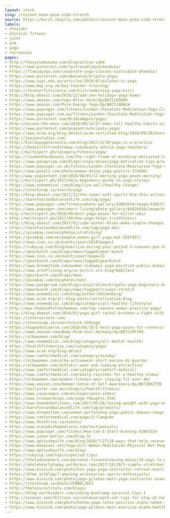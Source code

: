 ```yaml
---
layout: stock
slug: crescent-moon-pose-side-stretch
source: https://burst.shopify.com/photos/crescent-moon-pose-side-stretch.jpg
labels:
- shoulder
- physical fitness
- joint
- arm
- yoga
- recreation
pages:
- http://thesystemsmama.com/blog/active-sahm
- https://www.pinterest.com/systrasamlagid/manduka/
- https://flooidyoga.com/corporate-yoga-classes-scottsdale-phoenix/
- https://www.pinterest.com/abalance/kripalu-yoga/
- https://www.aipt.edu.au/articles/2018/07/pilates-vs-yoga
- https://www.bwy.org.uk/bwy-teacher-training/
- https://foreverfitscience.com/hiit/combining-yoga-hiit/
- http://blog.eboost.com/2016/12/add-zen-holidays-yoga-home/
- https://www.amazon.com/Yoga-After-Dark/dp/B072LN366R
- https://www.amazon.com/Pure-Energy-Yoga/dp/B072J4BHLW
- https://www.popsugar.com/fitness/London-Chocolate-Meditation-Yoga-Class-44503018
- https://www.popsugar.com.au/fitness/London-Chocolate-Meditation-Yoga-Class-44525425
- https://www.pinterest.com/BridieApple/yoga/
- http://excuse-the-mess.com/2018/09/14/27-moms-tell-healthy-habits-stay-happy/
- https://www.pinterest.com/psayantra/kripalu-yoga/
- https://www.acsm.org/blog-detail/acsm-certified-blog/2018/09/20/exercise-for-relaxation-an-approach-to-well-being
- http://joojoostudios.com/
- http://bikramyogasarasota.com/blog/2017/3/18/yoga-is-a-practice
- https://beautifultrendstoday.com/beauty-advice-yoga-teachers/
- http://multisport.ph/category/fitness/yoga/
- https://lovemotherbeauty.com/the-right-frame-of-mindstay-motivated-lose-weight/stocksnap_zebbdl3qi3/
- https://www.panaprium.com/blogs/inspiration/yoga-motivation-tips-practice-daily
- https://www.popsugar.co.uk/fitness/London-Chocolate-Meditation-Yoga-Class-44503639
- https://www.pexels.com/photo/woman-doing-yoga-posture-374096/
- http://www.yogaintent.com/2018/08/03/12-morning-yoga-poses-morning/
- http://multisport.ph/2017/04/a-beginners-guide-to-yoga-styles/
- https://www.onemedical.com/blog/live-well/healthy-change/
- https://stocksnap.io/search/yoga
- http://blog.eboost.com/2017/12/the-super-soft-sports-bra-this-actress-swears-by-for-yoga-and-pilates/
- https://barefootandbalancedlife.com/tag/yoga/
- https://www.popsugar.com/fitness/photo-gallery/43863534/image/43863733/Stretch-Try-Yoga-Buy-Foam-Roller-Get-Massage
- https://www.popsugar.com/smart-living/photo-gallery/44026416/image/44026833/Do-Some-Yoga
- http://multisport.ph/2016/09/best-yoga-poses-for-killer-abs/
- http://multisport.ph/2017/04/how-yoga-helps-triathletes/
- http://blog.eboost.com/2017/01/cope-winter-blues-make-simple-changes-yoga-routine/
- https://barefootandbalancedlife.com/tag/yoga-mat/
- https://pixabay.com/en/photos/stretching/
- https://pixabay.com/en/people-woman-girl-yoga-mat-2557457/
- https://www.sinc.co.uk/events/year/2018?page=1
- https://rubycup.com/blog/exercise-during-your-period-3-reasons-you-should-absolutely-do-it/
- https://gearbunch.com/blogs/news/tagged/gear-bunch
- https://www.sinc.co.uk/events/past?page=13
- https://gearbunch.com/blogs/news/tagged/gearbunch
- https://www.dreamstime.com/woman-sideways-yoga-position-public-domain-image-free-118464566
- https://www.artofliving.org/us-en/sri-sri-blog?mobile=1
- https://gearbunch.com/blogs/news
- https://pixabay.com/en/photos/mat/
- https://www.panaprium.com/blogs/inspiration/kripalu-yoga-beginners-benefits
- https://gearbunch.com/blogs/news/tagged/triceps-stretch
- https://www.onemedical.com/blog/author/ddinenberg/
- https://www.acsm.org/all-blog-posts/certification-blog
- https://www.onemedical.com/blog/category/all-healthy-lifestyle/
- http://www.themindfultechwoman.com/top-reasons-women-practice-yoga/
- http://blog.eboost.com/2018/01/yoga-girl-rachel-brathen-a-fight-with-my-husband-changed-my-entire-life/
- https://incenseroute.com/
- https://stocksnap.io/search/pink.%20yoga
- https://mygooduniverse.com/2018/09/10/5-best-yoga-poses-for-runners/
- https://www.amazon.com/Body-Mind-Soul-Harmony/dp/B072J4F7K9
- https://albawomen.com/blog/
- https://www.onemedical.com/blog/category/all-mental-health/
- https://healthfitnessjoy.com/category/yoga/
- https://www.acsm.org/blog-detail
- https://www.comfortmedical.com/category/ostomy/
- https://albawomen.com/alba-activewear-shirt-marina-di-guardo/
- https://albawomen.com/athletic-wear-and-looking-attractive/
- https://www.comfortmedical.com/category/comfort-medical/
- https://www.comfortmedical.com/daily-routines-for-a-healthy-stoma/
- https://albawomen.com/womens-fitness-wear-staying-fit-over-40/
- https://www.amazon.com/Deeper-Sense-of-Self-Awareness/dp/B072BXZTFB
- https://dailystar.com.au/category/health/fitness/
- https://www.casacampus.com/en/experience-index/
- https://www.truewordings.com/yoga-thoughts.html
- https://www.heandshefitness.com/2017/05/26/losing-weight-with-yoga-and-a-healthy-diet/
- https://barefootandbalancedlife.com/tag/products/
- https://www.dreamstime.com/woman-performing-yoga-public-domain-image-free-130178562
- https://www.comfortmedical.com/page/2/?lang=en
- https://www.9tothrive.ca/events/
- https://www.stacybishopbalance.com/testimonials/
- https://www.popsugar.com/fitness/How-Can-I-Start-Running-43863534
- https://www.jason-butler.com/blog-3/
- https://www.aptivahealth.com/blog/2018/7/27/10-ways-that-help-recovering-mentally-from-an-injury
- https://www.maxpixel.net/Yoga-Girl-Woman-Meditation-Physical-Mat-People-2557457
- https://www.aptivahealth.com/blog/
- https://rubycup.com/topics/period-tips/
- https://theladiesphere.com/personal-finance/saving-money/24-ways-to-pamper-yourself-for-cheap/
- https://wholeheartyhappy.wordpress.com/2017/10/19/5-simple-stretches-you-should-do-every-day/
- https://www.kisscc0.com/photo/hot-yoga-yoga-instructor-retreat-exercise-health-tjteg6/
- https://bfme.in/blog/7-amazing-accessories-sports-enthusiasts/
- https://www.kisscc0.com/photo/yoga-pilates-mats-yoga-instructor-asana-yoga-serie-ceb0wx/
- https://stocksnap.io/photo/ZEBBDL3QI3
- http://thelessinstitute.com/blogs/
- https://blog.northcoders.com/coding-bootcamp-survival-tips-1
- http://senonas.searchtitans.xyz/senonas/work-out-tips-for-stay-at-home-moms.shtml
- https://www.kisscc0.com/photo/hatha-yoga-lotus-position-asana-naked-yoga-health-2nxvbd/
- https://www.kisscc0.com/photo/yoga-pilates-mats-exercise-plank-health-t2x2aj/
---
```

